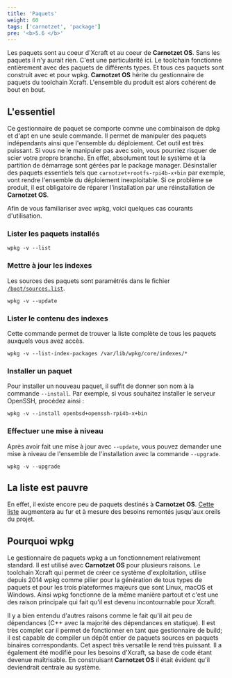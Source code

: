 ```yaml
---
title: 'Paquets'
weight: 60
tags: ['carnotzet', 'package']
pre: '<b>5.6 </b>'
---
```


Les paquets sont au coeur d'Xcraft et au coeur de **Carnotzet OS**. Sans les
paquets il n'y aurait rien. C'est une particularité ici. Le toolchain fonctionne
entièrement avec des paquets de différents types. Et tous ces paquets sont
construit avec et pour wpkg. **Carnotzet OS** hérite du gestionnaire de paquets
du toolchain Xcraft. L'ensemble du produit est alors cohérent de bout en bout.

## L'essentiel

Ce gestionnaire de paquet se comporte comme une combinaison de dpkg et d'apt en
une seule commande. Il permet de manipuler des paquets indépendants ainsi que
l'ensemble du déploiement. Cet outil est très puissant. Si vous ne le manipuler
pas avec soin, vous pourriez risquer de scier votre propre branche. En effet,
absolument tout le système et la partition de démarrage sont gérées par le
package manager. Désinstaller des paquets essentiels tels que
`carnotzet+rootfs-rpi4b-x+bin` par exemple, vont rendre l'ensemble du
déploiement inexploitable. Si ce problème se produit, il est obligatoire de
réparer l'installation par une réinstallation de **Carnotzet OS**.

Afin de vous familiariser avec wpkg, voici quelques cas courants d'utilisation.

### Lister les paquets installés

```
wpkg -v --list
```

### Mettre à jour les indexes

Les sources des paquets sont paramétrés dans le fichier
[`/boot/sources.list`](/carnotzet/03.settings/#bootsourceslist).

```
wpkg -v --update
```

### Lister le contenu des indexes

Cette commande permet de trouver la liste complète de tous les paquets auxquels
vous avez accès.

```
wpkg -v --list-index-packages /var/lib/wpkg/core/indexes/*
```

### Installer un paquet

Pour installer un nouveau paquet, il suffit de donner son nom à la commande
`--install`. Par exemple, si vous souhaitez installer le serveur OpenSSH,
procédez ainsi :

```
wpkg -v --install openbsd+openssh-rpi4b-x+bin
```

### Effectuer une mise à niveau

Après avoir fait une mise à jour avec `--update`, vous pouvez demander une mise
à niveau de l'ensemble de l'installation avec la commande `--upgrade`.

```
wpkg -v --upgrade
```

## La liste est pauvre

En effet, il existe encore peu de paquets destinés à **Carnotzet OS**. [Cette
liste][1] augmentera au fur et à mesure des besoins remontés jusqu'aux oreils du
projet.

## Pourquoi wpkg

Le gestionnaire de paquets wpkg a un fonctionnement relativement standard. Il
est utilisé avec **Carnotzet OS** pour plusieurs raisons. Le toolchain Xcraft
qui permet de créer ce système d'exploitation, utilise depuis 2014 wpkg comme
pilier pour la génération de tous types de paquets et pour les trois plateformes
majeurs que sont Linux, macOS et Windows. Ainsi wpkg fonctionne de la même
manière partout et c'est une des raison principale qui fait qu'il est devenu
incontournable pour Xcraft.

Il y a bien entendu d'autres raisons comme le fait qu'il ait peu de dépendances
(C++ avec la majorité des dépendances en statique). Il est très complet car il
permet de fonctionner en tant que gestionnaire de build; il est capable de
compiler un dépôt entier de paquets sources en paquets binaires correspondants.
Cet aspect très versatile le rend très puissant. Il a également été modifié pour
les besoins d'Xcraft, sa base de code étant devenue maîtrisable. En construisant
**Carnotzet OS** il était évident qu'il deviendrait centrale au système.

[1]: /carnotzet/06.packages/list
